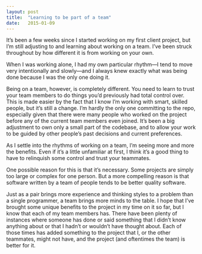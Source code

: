 ```yaml
---
layout: post
title:  "Learning to be part of a team"
date:   2015-01-09
---
```


It’s been a few weeks since I started working on my first client project, but I’m still adjusting to and learning about working on a team. I’ve been struck throughout by how different it is from working on your own.

When I was working alone, I had my own particular rhythm—I tend to move very intentionally and slowly—and I always knew exactly what was being done because I was the only one doing it.

Being on a team, however, is completely different. You need to learn to trust your team members to do things you’d previously had total control over. This is made easier by the fact that I know I’m working with smart, skilled people, but it’s still a change. I’m hardly the only one committing to the repo, especially given that there were many people who worked on the project before any of the current team members even joined. It’s been a big adjustment to own only a small part of the codebase, and to allow your work to be guided by other people’s past decisions and current preferences.

As I settle into the rhythms of working on a team, I’m seeing more and more the benefits. Even if it’s a little unfamiliar at first, I think it’s a good thing to have to relinquish some control and trust your teammates.

One possible reason for this is that it’s necessary. Some projects are simply too large or complex for one person. But a more compelling reason is that software written by a team of people tends to be better quality software.

Just as a pair brings more experience and thinking styles to a problem than a single programmer, a team brings more minds to the table. I hope that I’ve brought some unique benefits to the project in my time on it so far, but I know that each of my team members has. There have been plenty of instances where someone has done or said something that I didn’t know anything about or that I hadn’t or wouldn’t have thought about. Each of those times has added something to the project that I, or the other teammates, might not have, and the project (and oftentimes the team) is better for it.

